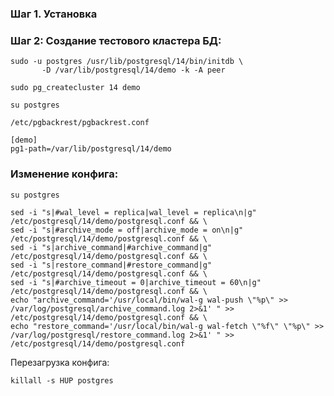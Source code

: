 ### Шаг 1. Установка

### Шаг 2: Создание тестового кластера БД:

```
sudo -u postgres /usr/lib/postgresql/14/bin/initdb \
       -D /var/lib/postgresql/14/demo -k -A peer
```

``sudo pg_createcluster 14 demo``

``su postgres``

``/etc/pgbackrest/pgbackrest.conf``

```
[demo]
pg1-path=/var/lib/postgresql/14/demo
```

### Изменение конфига:

``su postgres``

```
sed -i "s|#wal_level = replica|wal_level = replica\n|g" /etc/postgresql/14/demo/postgresql.conf && \
sed -i "s|#archive_mode = off|archive_mode = on\n|g" /etc/postgresql/14/demo/postgresql.conf && \
sed -i "s|archive_command|#archive_command|g" /etc/postgresql/14/demo/postgresql.conf && \
sed -i "s|restore_command|#restore_command|g" /etc/postgresql/14/demo/postgresql.conf && \
sed -i "s|#archive_timeout = 0|archive_timeout = 60\n|g" /etc/postgresql/14/demo/postgresql.conf && \
echo "archive_command='/usr/local/bin/wal-g wal-push \"%p\" >> /var/log/postgresql/archive_command.log 2>&1' " >> /etc/postgresql/14/demo/postgresql.conf && \
echo "restore_command='/usr/local/bin/wal-g wal-fetch \"%f\" \"%p\" >> /var/log/postgresql/restore_command.log 2>&1' " >> /etc/postgresql/14/demo/postgresql.conf
```

Перезагрузка конфига:

``killall -s HUP postgres``

